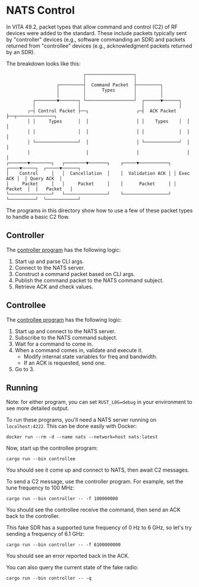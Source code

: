 # NATS Control
<!--
SPDX-FileCopyrightText: 2025 The vita49-rs Authors

SPDX-License-Identifier: MIT OR Apache-2.0
-->

In VITA 49.2, packet types that allow command and control (C2) of RF devices were
added to the standard. These include packets typically sent by "controller"
devices (e.g., software commanding an SDR) and packets returned from
"controllee" devices (e.g., acknowledgment packets returned by an SDR).

The breakdown looks like this:

```
                             ┌──────────────────┐                                          
                             │                  │                                          
                   ┌─────────┤  Command Packet  ├─────────┐                                
                   │         │      Types       │         │                                
                   │         │                  │         │                                
          ┌────────▼───────┐ └──────────────────┘  ┌──────▼──────┐                         
          │                │                       │             │                         
        ┌─┤ Control Packet ├──┐                  ┌─┤  ACK Packet ├──┬──────────────┐       
        │ │     Types      │  │                  │ │    Types    │  │              │       
        │ │                │  │                  │ │             │  │              │       
        │ └────────────────┘  │                  │ └─────────────┘  │              │       
        │                     │                  │                  │              │       
┌───────▼────────┐   ┌────────▼───────┐    ┌─────▼───────────┐ ┌────▼─────┐  ┌─────▼──────┐
│    Control     │   │  Cancellation  │    │  Validation ACK │ │ Exec ACK │  │ Query ACK  │
│     Packet     │   │     Packet     │    │      Packet     │ │  Packet  │  │   Packet   │
└────────────────┘   └────────────────┘    └─────────────────┘ └──────────┘  └────────────┘
```

The programs in this directory show how to use a few of these packet types to
handle a basic C2 flow.

## Controller

The [controller program](src/controller.rs) has the following logic:

1. Start up and parse CLI args.
2. Connect to the NATS server.
3. Construct a command packet based on CLI args.
4. Publish the command packet to the NATS command subject.
5. Retrieve ACK and check values.

## Controllee

The [controllee program](src/controllee.rs) has the following logic:

1. Start up and connect to the NATS server.
2. Subscribe to the NATS command subject.
3. Wait for a command to come in.
4. When a command comes in, validate and execute it.
    - Modify internal state variables for freq and bandwidth.
    - If an ACK is requested, send one.
5. Go to 3.

## Running

Note: for either program, you can set `RUST_LOG=debug` in your environment
to see more detailed output.

To run these programs, you'll need a NATS server running on `localhost:4222`.
This can be done easily with Docker:

```
docker run --rm -d --name nats --network=host nats:latest
```

Now, start up the controllee program:

```
cargo run --bin controllee
```

You should see it come up and connect to NATS, then await C2 messages.

To send a C2 message, use the controller program. For example, set the tune
frequency to 100 MHz:

```
cargo run --bin controller -- -f 100000000
```

You should see the controllee receive the command, then send an ACK back to the
controller.

This fake SDR has a supported tune frequency of 0 Hz to 6 GHz, so let's try
sending a frequency of 6.1 GHz:

```
cargo run --bin controller -- -f 6100000000
```

You should see an error reported back in the ACK.

You can also query the current state of the fake radio:

```
cargo run --bin controller -- -q
```
